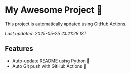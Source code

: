 # My Awesome Project 🚀

This project is automatically updated using GitHub Actions.

_Last updated: 2025-05-25 23:21:28 IST_

## Features
- Auto-update README using Python 🐍
- Auto Git push with GitHub Actions 🤖
